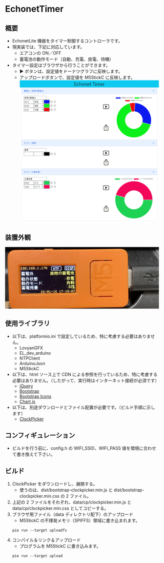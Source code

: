 # EchonetTimer

## 概要

- EchonetLite 機器をタイマー制御するコントローラです。
- 現実装では、下記に対応しています。
  - エアコンの ON／OFF
  - 蓄電池の動作モード（自動、充電、放電、待機）
- タイマー設定はブラウザから行うことができます。
  - ▶ ボタンは、設定値をドーナツグラフに反映します。
  - アップロードボタンで、設定値を M5StickC に反映します。
    ![ブラウザイメージ](browser.png)

## 装置外観

![外観イメージ](body.jpeg)

## 使用ライブラリ

- 以下は、platformio.ini で設定しているため、特に考慮する必要はありません。
  - LovyanGFX
  - EL_dev_arduino
  - NTPClient
  - ArduinoJson
  - M5StickC
- 以下は、html ソース上で CDN による参照を行っているため、特に考慮する必要はありません。（したがって、実行時はインターネット接続が必須です）
  - [jQuery](https://code.jquery.com/)
  - [Bootstrap](https://getbootstrap.jp/)
  - [Bootstrap Icons](https://icons.getbootstrap.com/)
  - [Chart.js](https://www.chartjs.org/)
- 以下は、別途ダウンロードとファイル配置が必要です。（ビルド手順に示します）
  - [ClockPicker](https://weareoutman.github.io/clockpicker/)

## コンフィギュレーション

- ビルドを行う前に、config.h の WIFI_SSID、WIFI_PASS 値を環境に合わせて書き換えて下さい。

## ビルド

1. ClockPicker をダウンロードし、展開する。
   - 使うのは、dist/bootstrap-clockpicker.min.js と dist/bootstrap-clockpicker.min.css の 2 ファイル。
1. 上記の 2 ファイルをそれぞれ、data/cp/clockpicker.min.js と data/cp/clockpicker.min.css としてコピーする。
1. ブラウザ用ファイル（data ディレクトリ配下）のアップロード
   - M5StickC の不揮発メモリ（SPIFFS）領域に書き込まれます。
   ```
   pio run --target uploadfs
   ```
1. コンパイル＆リンク＆アップロード
   - プログラムを M5StickC に書き込みます。
   ```
   pio run --target upload
   ```
